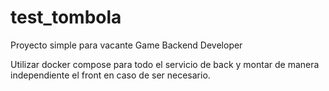 # test_tombola
Proyecto simple para vacante Game Backend Developer

Utilizar docker compose para todo el servicio de back y montar de manera independiente el front en caso de ser necesario.


